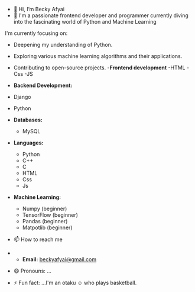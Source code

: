 - 👋 Hi, I’m Becky Afyai 
- 👀 I'm a passionate frontend developer and programmer currently diving into the fascinating world of Python and Machine Learning 

I'm currently focusing on:
- Deepening my understanding of Python.
- Exploring various machine learning algorithms and their applications.
- Contributing to open-source projects. 
-**Frontend development** 
-HTML
-Css
-JS

- **Backend Development:**
- Django
- Python 

- **Databases:**
  - MySQL
  

- **Languages:**
  - Python
  - C++
  - C
  - HTML
  - Css
  - Js

- **Machine Learning:**
  - Numpy (beginner)
  - TensorFlow (beginner)
  - Pandas (beginner)
  - Matpotlib (beginner)
    
- 📫 How to reach me
- - **Email:** [beckyafyai@gmail.com](mailto:beckyafyai@gmail.com)
- 😄 Pronouns: ...
- ⚡ Fun fact: ...I'm an otaku ☺ who plays basketball.

<!---
Beca824/Beca824 is a ✨ special ✨ repository because its `README.md` (this file) appears on your GitHub profile.
You can click the Preview link to take a look at your changes.
--->
